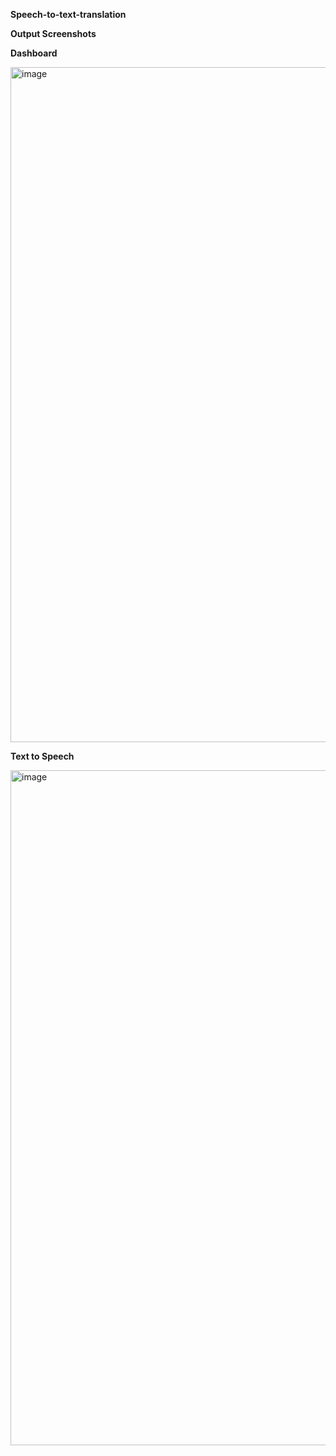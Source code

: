 **Speech-to-text-translation**

**Output Screenshots**

**Dashboard**

<img width="1920" height="1080" alt="image" src="https://github.com/user-attachments/assets/d021327c-b65f-4fa7-9c2d-c83ce0e740a5" />


**Text to Speech**


<img width="1920" height="1080" alt="image" src="https://github.com/user-attachments/assets/2d4fb9b0-b925-4e06-af7c-b7251306d2b8" />

